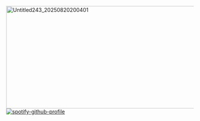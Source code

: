 <img width="826" height="275" alt="Untitled243_20250820200401" src="https://github.com/user-attachments/assets/c5a57732-b41a-4884-aef9-32104d307287" /> [![spotify-github-profile](https://spotify-github-profile.kittinanx.com/api/view?uid=31aolntofja7eezo74jmie3eaa6e&cover_image=true&theme=novatorem&show_offline=false&background_color=121212&interchange=false&bar_color=000000&bar_color_cover=false)](https://github.com/kittinan/spotify-github-profile)
